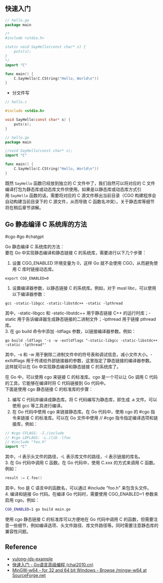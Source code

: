 ## 快速入门

```go
// hello.go
package main

/*
#include <stdio.h>

static void SayHello(const char* s) {
    puts(s);
}
*/
import "C"

func main() {
    C.SayHello(C.CString("Hello, World\n"))
}

```

- 分文件写

```c
// hello.c

#include <stdio.h>

void SayHello(const char* s) {
    puts(s);
}

```

```go
// hello.go
package main

//void SayHello(const char* s);
import "C"

func main() {
    C.SayHello(C.CString("Hello, World\n"))
}

```

既然 `SayHello` 函数已经放到独立的 C 文件中了，我们自然可以将对应的 C 文件编译打包为静态库或动态库文件供使用。如果是以静态库或动态库方式引用 `SayHello` 函数的话，需要将对应的 C 源文件移出当前目录（CGO 构建程序会自动构建当前目录下的 C 源文件，从而导致 C 函数名冲突）。关于静态库等细节将在稍后章节讲解。

## Go 静态编译 C 系统库的方法

#cgo #go #chatgpt  

Go 静态编译 C 系统库的方法：  
要在 Go 中实现静态编译和静态链接 C 的系统库，需要进行以下几个步骤：

1. 设置 CGO_ENABLED 环境变量为 0，这样 Go 就不会使用 CGO，从而避免使用 C 库时链接动态库。

```
export CGO_ENABLED=0
```

1. 设置编译器参数，以静态链接 C 的系统库。例如，对于 musl libc，可以使用以下编译器参数：

```
gcc -static-libgcc -static-libstdc++ -static -lpthread
```

其中，-static-libgcc 和 -static-libstdc++ 用于静态链接 C++ 的运行时库；-static 用于告诉编译器生成静态链接的二进制文件；-lpthread 用于链接 pthread 库。  
3. 在 go build 命令中添加 -ldflags 参数，以链接编译器参数。例如：

```
go build -ldflags '-s -w -extldflags "-static-libgcc -static-libstdc++ -static -lpthread"'
```

其中，-s 和 -w 用于删除二进制文件中的符号表和调试信息，减小文件大小。-extldflags 用于传递给外部链接器的参数，这里指定了静态链接的编译器参数。  
这样就可以在 Go 中实现静态编译和静态链接 C 的系统库了。

在 Go 中，可以使用 cgo 来链接 C 的标准库。cgo 是一个可以让 Go 调用 C 代码的工具，它能够在编译时将 C 代码链接到 Go 代码中。  
下面是使用 cgo 静态链接 C 的标准库的步骤：

1. 编写 C 代码并编译成静态库。将 C 代码编写为静态库，即生成 .a 文件。可以使用 gcc 等工具进行编译。
2. 在 Go 代码中使用 cgo 来链接静态库。在 Go 代码中，使用 cgo 的 #cgo 指令来链接 C 的标准库。可以在 Go 文件中使用 // #cgo 指令指定编译选项和链接库，例如：

```go
// #cgo CFLAGS: -I./include
// #cgo LDFLAGS: -L./lib -lfoo
// #include "foo.h"
import "C"
```

其中，-I 表示头文件的路径，-L 表示库文件的路径，-l 表示链接的库名。  
3. 在 Go 代码中调用 C 函数。在 Go 代码中，使用 C.xxx 的方式来调用 C 函数。例如：

```go
result := C.foo()
```

其中，foo 是 C 语言中的函数名，可以通过 #include "foo.h" 来包含头文件。  
4. 编译和链接 Go 代码。在编译 Go 代码时，需要使用 CGO_ENABLED=1 参数来启用 cgo。例如：

```sh
CGO_ENABLED=1 go build main.go
```

使用 cgo 静态链接 C 的标准库可以方便地在 Go 代码中调用 C 的函数，但需要注意一些细节，例如编译选项、头文件路径、库文件路径等。同时需要注意静态库的兼容性问题。

## Reference

- [yulong-ids-example](https://github1s.com/ysrc/yulong-hids-archived/blob/HEAD/agent/monitor/connection_linux.go)
- [快速入门 - Go语言高级编程 (chai2010.cn)](https://chai2010.cn/advanced-go-programming-book/ch2-cgo/ch2-01-hello-cgo.html)
- [MinGW-w64 - for 32 and 64 bit Windows - Browse /mingw-w64 at SourceForge.net](https://sourceforge.net/projects/mingw-w64/files/mingw-w64/)
